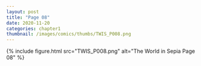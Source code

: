 ```yaml
---
layout: post
title: "Page 08"
date: 2020-11-20
categories: chapter1
thumbnail: /images/comics/thumbs/TWIS_P008.png
---
```


{% include figure.html src="TWIS_P008.png" alt="The World in Sepia Page 08" %}
